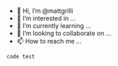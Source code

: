 - 👋 Hi, I’m @mattgrilli
- 👀 I’m interested in ...
- 🌱 I’m currently learning ...
- 💞️ I’m looking to collaborate on ...
- 📫 How to reach me ...

<!---
mattgrilli/mattgrilli is a ✨ special ✨ repository because its `README.md` (this file) appears on your GitHub profile.
You can click the Preview link to take a look at your changes.
--->
``code test``
